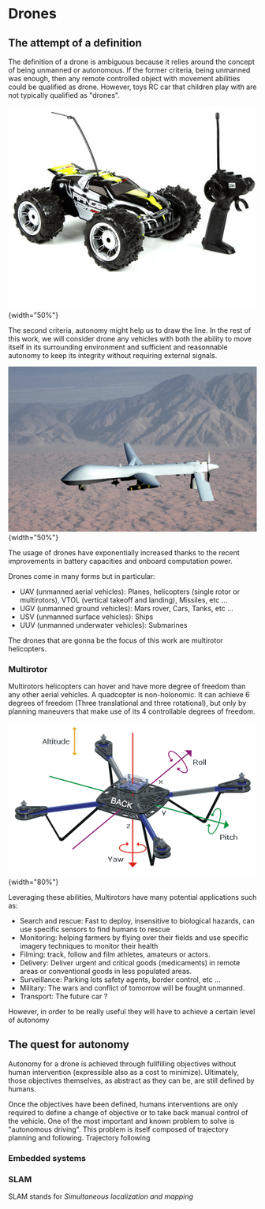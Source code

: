 # Drones

## The attempt of a definition

The definition of a drone is ambiguous because it relies around the concept of being unmanned or autonomous. If the former criteria, being unmanned was enough, then any remote controlled object with movement abilities could be qualified as drone. However, toys RC car that children play with are not typically qualified as "drones". 

![A drone ?](images/rc-car.jpg){width="50%"} 

The second criteria, autonomy might help us to draw the line. In the rest of this work, we will consider drone any vehicles with both the ability to move itself in its surrounding environment and sufficient and reasonnable autonomy to keep its integrity without requiring external signals.

![A drone !](images/predator.jpg){width="50%"} 

The usage of drones have exponentially increased thanks to the recent improvements in battery capacities  and onboard computation power.

Drones come in many forms but in particular:

* UAV (unmanned aerial vehicles): Planes, helicopters (single rotor or multirotors), VTOL (vertical takeoff and landing), Missiles, etc ...
* UGV (unmanned ground vehicles): Mars rover, Cars, Tanks, etc ...
* USV (unmanned surface vehicles): Ships
* UUV (unmanned underwater vehicles): Submarines

The drones that are gonna be the focus of this work are multirotor helicopters. 

### Multirotor

Multirotors helicopters can hover and have more degree of freedom than any other aerial vehicles.
A quadcopter is non-holonomic. It can achieve 6 degrees of freedom (Three translational and three rotational), but only by planning maneuvers that make use of its 4 controllable degrees of freedom.

![Quadcopter 4 controllable  degrees of freedom](images/quad-dof.png){width="80%"} 

Leveraging these abilities, Multirotors have many potential applications such as:

* Search and rescue: Fast to deploy, insensitive to biological hazards, can use specific sensors to find humans to rescue
* Monitoring: helping farmers by flying over their fields and use specific imagery techniques to monitor their health
* Filming: track, follow and film athletes, amateurs or actors.
* Delivery: Deliver urgent and critical goods (medicaments) in remote areas  or conventional goods in less populated areas.
* Surveillance: Parking lots safety agents, border control, etc ...
* Military: The wars and conflict of tomorrow will be fought unmanned.
* Transport: The future car ?

However, in order to be really useful they will have to achieve a certain level of autonomy

## The quest for autonomy

Autonomy for a drone is achieved through fullfilling objectives without human intervention (expressible also as a cost to minimize). Ultimately, those objectives themselves, as abstract as they can be, are still defined by humans. 

Once the objectives have been defined, humans interventions are only required to define a change of objective or to take back manual control of the vehicle. One of the most important and known problem to solve is "autonomous driving". This problem is itself composed of trajectory planning and following. Trajectory following

### Embedded systems

### SLAM

SLAM stands for *Simultaneous localization and mapping*




